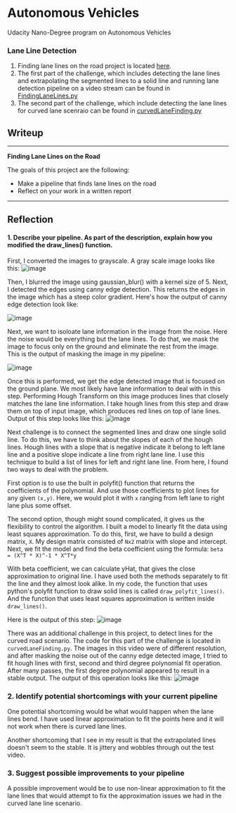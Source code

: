# Autonomous Vehicles
Udacity Nano-Degree program on Autonomous Vehicles

### Lane Line Detection
1. Finding lane lines on the road project is located [here](https://github.com/schandrachary/AutonomousVehicles/tree/finding_lane_lines/Fundamentals_of_computer_vision/CarND-LaneLines-P1-master).
2. The first part of the challenge, which includes detecting the lane lines and extrapolating the segmented lines to a solid line and running lane detection pipeline on a video stream can be found in [FindingLaneLines.py](https://github.com/schandrachary/AutonomousVehicles/blob/finding_lane_lines/Fundamentals_of_computer_vision/CarND-LaneLines-P1-master/FindingLaneLines.py)
3. The second part of the challenge, which include detecting the lane lines for curved lane scenraio can be found in [curvedLaneFinding.py](https://github.com/schandrachary/AutonomousVehicles/blob/finding_lane_lines/Fundamentals_of_computer_vision/CarND-LaneLines-P1-master/curvedLaneFinding.py)


## Writeup

---

**Finding Lane Lines on the Road**

The goals of this project are the following:
* Make a pipeline that finds lane lines on the road
* Reflect on your work in a written report

---

## Reflection

#### 1. Describe your pipeline. As part of the description, explain how you modified the draw_lines() function.

First, I converted the images to grayscale. A gray scale image looks like this:
![image](https://user-images.githubusercontent.com/8539470/83980667-917bac80-a8e5-11ea-8bc9-39204e1bd023.png)

Then, I blurred the image using gaussian_blur() with a kernel size of 5. Next, I detected the edges using canny edge detection. This returns the edges in the image which has a steep color gradient. Here's how the output of canny edge detection look like:

![image](https://user-images.githubusercontent.com/8539470/83980694-bd972d80-a8e5-11ea-936d-ae260e701d64.png)

Next, we want to isoloate lane information in the image from the noise. Here the noise would be everything but the lane lines. To do that, we mask the image to focus only on the ground and eliminate the rest from the image. This is the output of masking the image in my pipeline:

![image](https://user-images.githubusercontent.com/8539470/83980722-ee776280-a8e5-11ea-9cdc-591f6703fa9d.png)

Once this is performed, we get the edge detected image that is focused on the ground plane. We most likely have lane information to deal with in this step. Performing Hough Transform on this image produces lines that closely matches the lane line information. I take hough lines from this step and draw them on top of input image, which produces red lines on top of lane lines. Output of this step looks like this: 
![image](https://user-images.githubusercontent.com/8539470/83980617-38137d80-a8e5-11ea-9d92-33378c266581.png)

Next challenge is to connect the segmented lines and draw one single solid line. To do this, we have to think about the slopes of each of the hough lines. Hough lines with a slope that is negative indicate it belong to left lane line and a positive slope indicate a line from right lane line. I use this technique to build a list of lines for left and right lane line. From here, I found two ways to deal with the problem. 

First option is to use the built in polyfit() function that returns the coefficients of the polynomial. And use those coefficients to plot lines for any given `(x,y)`. Here, we would plot it with `x` ranging from left lane to right lane plus some offset. 

The second option, though might sound complicated, it gives us the flexibility to control the algorithm. I built a model to linearly fit the data using least squares approximation. To do this, first, we have to build a design matrix, `X`. My design matrix consisted of `Nx2` matrix with slope and intercept. Next, we fit the model and find the beta coefficient using the formula:
`beta = (X^T * X)^-1 * X^T*y`
                                          
With beta coefficient, we can calculate yHat, that gives the close approximation to original line. I have used both the methods separately to fit the line and they almost look alike. In my code, the function that uses python's polyfit function to draw solid lines is called `draw_polyfit_lines()`. And the function that uses least squares approximation is written inside `draw_lines()`. 

Here is the output of this step: 
![image](https://user-images.githubusercontent.com/8539470/83981243-2aacc200-a8ea-11ea-9fdb-56bc2a009634.png)



There was an additional challenge in this project, to detect lines for the curved road scenario. The code for this part of the challenge is located in `curvedLaneFinding.py`. The images in this video were of different resolution, and after masking the noise out of the canny edge detected image, I tried to fit hough lines with first, second and third degree polynomial fit operation. After many passes, the first degree polynomial appeared to result in a stable output. The output of this operation looks like this:
![image](https://user-images.githubusercontent.com/8539470/83981479-297c9480-a8ec-11ea-9f4b-43584179bf26.png)


### 2. Identify potential shortcomings with your current pipeline


One potential shortcoming would be what would happen when the lane lines bend. I have used linear approximation to fit the points here and it will not work when there is curved lane lines.

Another shortcoming that I see in my result is that the extrapolated lines doesn't seem to the stable. It is jittery and wobbles through out the test video. 


### 3. Suggest possible improvements to your pipeline

A possible improvement would be to use non-linear approximation to fit the lane lines that would attempt to fix the approximation issues we had in the curved lane line scenario. 


